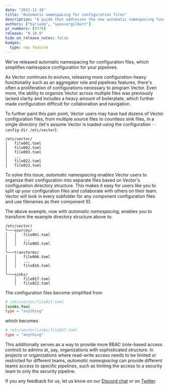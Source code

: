 ```yaml
---
date: "2021-11-16"
title: "Automatic namespacing for configuration files"
description: "A guide that addresses the new automatic namespacing functionality"
authors: ["barieom", "spencergilbert"]
pr_numbers: [9378]
release: "0.18.0"
hide_on_release_notes: false
badges:
  type: new feature
---
```


We've released automatic namespacing for configuration files, which simplifies namespace configuration for your pipelines.

As Vector continues to evolves, releasing more configuration-heavy functionality such as an aggregator role and pipelines features, there's often a proliferation of configurations necessary to program Vector. Even more, the ability to organize Vector across multiple files was previously lacked clarity and includes a heavy amount of boilerplate, which further made configuration difficult for collaboration and navigation.

To further paint this pain point, Vector users may have had dozens of Vector configuration files, from multiple source files to countless sink files, in a single directory (let's assume Vector is loaded using the configuration `--config-dir /etc/vector`):

```
/etc/vector/
│   file001.toml
│   file002.toml    
│	file003.toml
│   ...
│   file022.toml
│   file023.toml
```

To solve this issue, _automatic namespacing_ enables Vector users to organize their configuration into separate files based on Vector's configuration directory structure. This makes it easy for users like you to split up your configuration files and collaborate with others on their team. Vector will look in every subfolder for any component configuration files and use filenames as their component ID. 

The above example, now with _automatic namespacing_, enables you to transform the example directory structure above to:

```
/etc/vector/
└───sources/
│   │   file001.toml
│   │   ...
│   │   file005.toml
│   
└───transforms/
│   │   file006.toml
│   │   ...
│   │   file016.toml
│ 
└───sinks/
    │   file017.toml
    │   file022.toml
```

The configuration files become simplified from
``` toml
# /etc/vector/file017.toml
[sinks.foo]
type = "anything"
```

which becomes
``` toml
# /etc/vector/sinks/file017.toml
type = "anything"
```

This additionally serves as a way to provide more RBAC (role-based access control) to admins at, say, organizations with sophisticated structure. In projects or organizations where read-write access needs to be limited or restricted for different teams, _automatic namespacing_ can provide different teams access to specific pipelines, such as limiting the access to a security team to only the security pipeline.

If you any feedback for us, let us know on our [Discord chat] or on [Twitter].


[Discord chat]: https://discord.com/invite/dX3bdkF
[Twitter]: https://twitter.com/vectordotdev